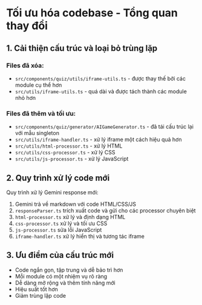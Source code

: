 
# Tối ưu hóa codebase - Tổng quan thay đổi

## 1. Cải thiện cấu trúc và loại bỏ trùng lặp

### Files đã xóa:
- `src/components/quiz/utils/iframe-utils.ts` - được thay thế bởi các module cụ thể hơn
- `src/utils/iframe-utils.ts` - quá dài và được tách thành các module nhỏ hơn

### Files đã thêm và tối ưu:
- `src/components/quiz/generator/AIGameGenerator.ts` - đã tái cấu trúc lại với mẫu singleton
- `src/utils/iframe-handler.ts` - xử lý iframe một cách hiệu quả hơn
- `src/utils/html-processor.ts` - xử lý HTML
- `src/utils/css-processor.ts` - xử lý CSS
- `src/utils/js-processor.ts` - xử lý JavaScript

## 2. Quy trình xử lý code mới

Quy trình xử lý Gemini response mới:
1. Gemini trả về markdown với code HTML/CSS/JS
2. `responseParser.ts` trích xuất code và gửi cho các processor chuyên biệt
3. `html-processor.ts` xử lý và định dạng HTML
4. `css-processor.ts` xử lý và tối ưu CSS
5. `js-processor.ts` sửa lỗi JavaScript
6. `iframe-handler.ts` xử lý hiển thị và tương tác iframe

## 3. Ưu điểm của cấu trúc mới

- Code ngắn gọn, tập trung và dễ bảo trì hơn
- Mỗi module có một nhiệm vụ rõ ràng
- Dễ dàng mở rộng và thêm tính năng mới
- Hiệu suất tốt hơn
- Giảm trùng lặp code

